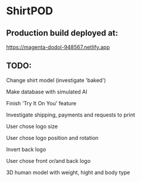 # ShirtPOD

## Production build deployed at:

https://magenta-dodol-948567.netlify.app

## TODO:
Change shirt model (investigate 'baked')

Make database with simulated AI

Finish 'Try It On You' feature

Investigate shipping, payments and requests to print

User chose logo size

User chose logo position and rotation

Invert back logo

User chose front or/and back logo

3D human model with weight, hight and body type



